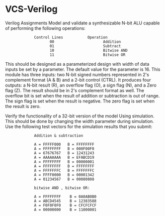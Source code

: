 # VCS-Verilog
Verilog Assignments
Model and validate a synthesizable  N-bit ALU capable of performing the following operations:    

                 Control Lines           Operation              
                        00                      Addition                       
                        01                      Subtract               
                        10                      Bitwise AND                    
                        11                      Bitwise OR    
               
This should be designed as a parameterized design with width of data inputs be set by a parameter.  The default value for the parameter is 16.    This module has three inputs: two N-bit signed numbers represented in 2's complement format (A & B) and a 2-bit control (CTRL).  It produces four outputs: a N-bit result (R),  an overflow flag (O), a sign flag (N), and a Zero flag (Z).  The result should be in 2's complement format as well.  The overflow bit is set when the result of addition or subtraction is out of range.  The sign flag is set when the result is negative.  The zero flag is set when the result is zero. 

 

Verify the functionality of a 32-bit version of the model Using simulation. This should be done by changing the width parameter during simulation.  Use the following test vectors for the simulation results that you submit:

                 Addition & subtraction

                 A = FFFFF000   B = FFFFFFFF
                 A = FFFFFFFF   B = 000F00F0
                 A = 67676767   B = 12431243
                 A = AAAAAAAA   B = EFABCD19
                 A = FFFFFFFF   B = 00000001
                 A = FFFFFFFF   B = FFFFFFFF
                 A = FFFFFFFC   B = FFFFFFFC
                 A = FFFF0000   B = 00001342
                 A = 01234567   B = 00080808

                 bitwise AND , bitwise OR:

                 A = FFFFFFFF    B = 0A0AB0B0
                 A = ABCD4545    B = 12383588
                 A = F0F0F0F0    B = CFCFCFCF
                 A = 00000000    B = 11000001          

